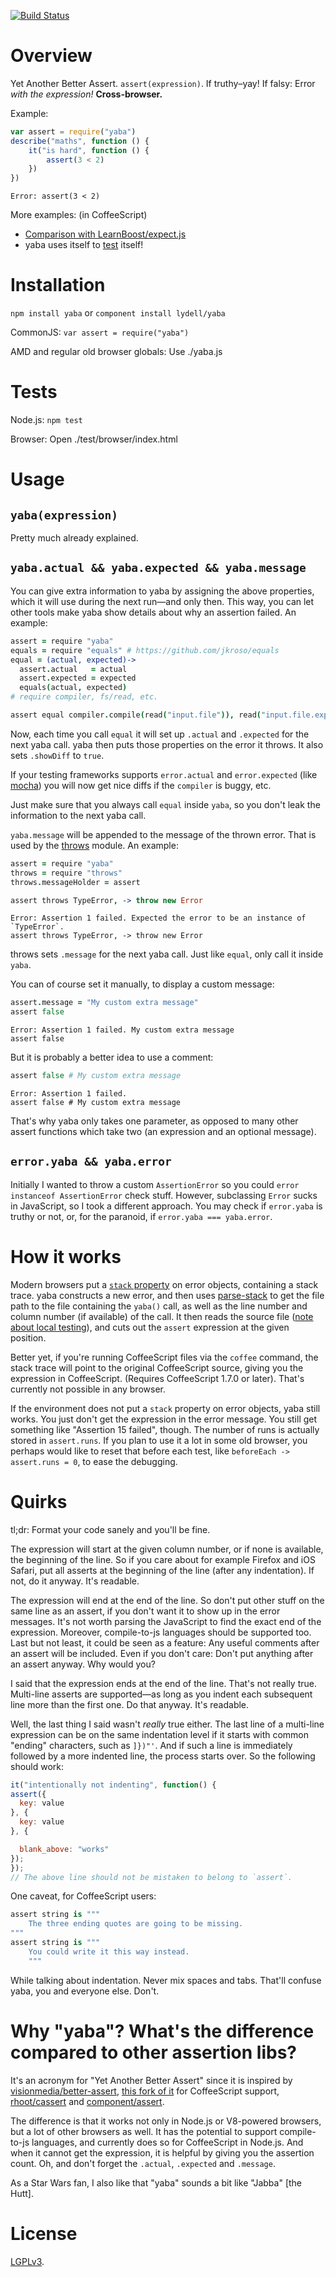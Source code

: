 [![Build Status](https://travis-ci.org/lydell/yaba.png?branch=master)](https://travis-ci.org/lydell/yaba)

Overview
========

Yet Another Better Assert. `assert(expression)`. If truthy–yay! If falsy: Error _with the
expression!_ **Cross-browser.**

Example:

```javascript
var assert = require("yaba")
describe("maths", function () {
	it("is hard", function () {
		assert(3 < 2)
	})
})
```
```
Error: assert(3 < 2)
```

More examples: (in CoffeeScript)

- [Comparison with LearnBoost/expect.js](example/assertVsExpect.md)
- yaba uses itself to [test](test/) itself!


Installation
============

`npm install yaba` or `component install lydell/yaba`

CommonJS: `var assert = require("yaba")`

AMD and regular old browser globals: Use ./yaba.js


Tests
=====

Node.js: `npm test`

Browser: Open ./test/browser/index.html


Usage
=====

`yaba(expression)`
------------------

Pretty much already explained.

`yaba.actual && yaba.expected && yaba.message`
----------------------------------------------

You can give extra information to yaba by assigning the above properties, which it will use during
the next run—and only then. This way, you can let other tools make yaba show details about why an
assertion failed. An example:

```coffeescript
assert = require "yaba"
equals = require "equals" # https://github.com/jkroso/equals
equal = (actual, expected)->
  assert.actual   = actual
  assert.expected = expected
  equals(actual, expected)
# require compiler, fs/read, etc.

assert equal compiler.compile(read("input.file")), read("input.file.expected")
```

Now, each time you call `equal` it will set up `.actual` and `.expected` for the next yaba call.
yaba then puts those properties on the error it throws. It also sets `.showDiff` to `true`.

If your testing frameworks supports `error.actual` and `error.expected` (like [mocha]) you will now
get nice diffs if the `compiler` is buggy, etc.

Just make sure that you always call `equal` inside `yaba`, so you don't leak the information to the
next yaba call.

`yaba.message` will be appended to the message of the thrown error. That is used by the [throws]
module. An example:

```coffeescript
assert = require "yaba"
throws = require "throws"
throws.messageHolder = assert

assert throws TypeError, -> throw new Error
```
```
Error: Assertion 1 failed. Expected the error to be an instance of `TypeError`.
assert throws TypeError, -> throw new Error
```

throws sets `.message` for the next yaba call. Just like `equal`, only call it inside `yaba`.

You can of course set it manually, to display a custom message:

```coffeescript
assert.message = "My custom extra message"
assert false
```
```
Error: Assertion 1 failed. My custom extra message
assert false
```

But it is probably a better idea to use a comment:

```coffeescript
assert false # My custom extra message
```
```
Error: Assertion 1 failed.
assert false # My custom extra message
```

That's why yaba only takes one parameter, as opposed to many other assert functions which take two
(an expression and an optional message).

[throws]: https://github.com/lydell/throws
[mocha]:  https://github.com/visionmedia/mocha

`error.yaba && yaba.error`
--------------------------

Initially I wanted to throw a custom `AssertionError` so you could `error instanceof AssertionError`
check stuff. However, subclassing `Error` sucks in JavaScript, so I took a different approach. You
may check if `error.yaba` is truthy or not, or, for the paranoid, if `error.yaba === yaba.error`.


How it works
============

Modern browsers put a [`stack` property][stack] on error objects, containing a stack trace. yaba
constructs a new error, and then uses [parse-stack] to get the file path to the file containing the
`yaba()` call, as well as the line number and column number (if available) of the call. It then
reads the source file ([note about local testing][local-xhr]), and cuts out the `assert` expression
at the given position.

Better yet, if you're running CoffeeScript files via the `coffee` command, the stack trace will
point to the original CoffeeScript source, giving you the expression in CoffeeScript. (Requires
CoffeeScript 1.7.0 or later). That's currently not possible in any browser.

If the environment does not put a `stack` property on error objects, yaba still works. You just
don't get the expression in the error message. You still get something like "Assertion 15 failed",
though. The number of runs is actually stored in `assert.runs`. If you plan to use it a lot in some
old browser, you perhaps would like to reset that before each test, like `beforeEach -> assert.runs
= 0`, to ease the debugging.

[stack]:       https://developer.mozilla.org/en-US/docs/Web/JavaScript/Reference/Global_Objects/Error/Stack
[parse-stack]: https://github.com/lydell/parse-stack
[local-xhr]:   http://leaverou.github.io/prefixfree/#local-xhr


Quirks
======

tl;dr: Format your code sanely and you'll be fine.

The expression will start at the given column number, or if none is available, the beginning of the
line. So if you care about for example Firefox and iOS Safari, put all asserts at the beginning of
the line (after any indentation). If not, do it anyway. It's readable.

The expression will end at the end of the line. So don't put other stuff on the same line as an
assert, if you don't want it to show up in the error messages. It's not worth parsing the JavaScript
to find the exact end of the expression. Moreover, compile-to-js languages should be supported too.
Last but not least, it could be seen as a feature: Any useful comments after an assert will be
included. Even if you don't care: Don't put anything after an assert anyway. Why would you?

I said that the expression ends at the end of the line. That's not really true. Multi-line asserts
are supported—as long as you indent each subsequent line more than the first one. Do that anyway.
It's readable.

Well, the last thing I said wasn't _really_ true either. The last line of a multi-line expression
can be on the same indentation level if it starts with common "ending" characters, such as `]})"'`.
And if such a line is immediately followed by a more indented line, the process starts over. So the
following should work:

```javascript
it("intentionally not indenting", function() {
assert({
  key: value
}, {
  key: value
}, {

  blank_above: "works"
});
});
// The above line should not be mistaken to belong to `assert`.
```

One caveat, for CoffeeScript users:

```coffeescript
assert string is """
	The three ending quotes are going to be missing.
"""
assert string is """
	You could write it this way instead.
	"""
```

While talking about indentation. Never mix spaces and tabs. That'll confuse yaba, you and everyone
else. Don't.


Why "yaba"? What's the difference compared to other assertion libs?
===================================================================

It's an acronym for "Yet Another Better Assert" since it is inspired by [visionmedia/better-assert],
[this fork of it][Pingdom/better-assert] for CoffeeScript support, [rhoot/cassert] and
[component/assert].

The difference is that it works not only in Node.js or V8-powered browsers, but a lot of other
browsers as well. It has the potential to support compile-to-js languages, and currently does so for
CoffeeScript in Node.js. And when it cannot get the expression, it is helpful by giving you the
assertion count. Oh, and don't forget the `.actual`, `.expected` and `.message`.

As a Star Wars fan, I also like that "yaba" sounds a bit like "Jabba" [the Hutt].

[visionmedia/better-assert]: https://github.com/visionmedia/better-assert
[Pingdom/better-assert]:     https://github.com/Pingdom/better-assert/tree/feature-coffee
[rhoot/cassert]:             https://github.com/rhoot/cassert
[component/assert]:          https://github.com/component/assert


License
=======

[LGPLv3](COPYING).
